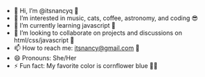 - 👋 Hi, I’m @itsnancyq 🤠
- 👀 I’m interested in music, cats, coffee, astronomy, and coding 😎
- 🌱 I’m currently learning javascript 🧠
- 💞️ I’m looking to collaborate on projects and discussions on html/css/javascript 📝
- 📫 How to reach me: itsnancy@gmail.com 💌
- 😄 Pronouns: She/Her 
- ⚡ Fun fact: My favorite color is cornflower blue 💙✨

<!---
itsnancyq/itsnancyq is a ✨ special ✨ repository because its `README.md` (this file) appears on your GitHub profile.
You can click the Preview link to take a look at your changes.
--->
